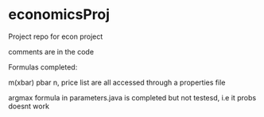 economicsProj
=============

Project repo for econ project

comments are in the code

Formulas completed: 

m(xbar) 
pbar 
n, price list are all accessed through a properties file 

argmax formula in parameters.java is completed but not testesd, i.e it probs doesnt work 

